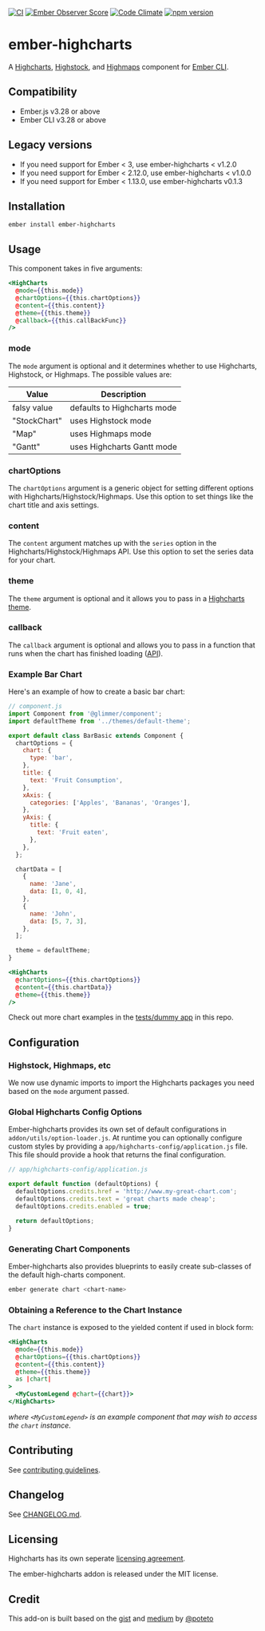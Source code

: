 [![CI](https://github.com/ahmadsoe/ember-highcharts/actions/workflows/ci.yml/badge.svg)](https://github.com/ahmadsoe/ember-highcharts/actions/workflows/ci.yml)
[![Ember Observer Score](http://emberobserver.com/badges/ember-highcharts.svg)](http://emberobserver.com/addons/ember-highcharts)
[![Code Climate](https://codeclimate.com/github/ahmadsoe/ember-highcharts/badges/gpa.svg)](https://codeclimate.com/github/ahmadsoe/ember-highcharts)
[![npm version](https://badge.fury.io/js/ember-highcharts.svg)](https://badge.fury.io/js/ember-highcharts)

# ember-highcharts

A [Highcharts](http://www.highcharts.com/products/highcharts), [Highstock](http://www.highcharts.com/products/highstock),
and [Highmaps](http://www.highcharts.com/products/highmaps) component for [Ember CLI](http://www.ember-cli.com/).

## Compatibility

- Ember.js v3.28 or above
- Ember CLI v3.28 or above

## Legacy versions

- If you need support for Ember < 3, use ember-highcharts < v1.2.0
- If you need support for Ember < 2.12.0, use ember-highcharts < v1.0.0
- If you need support for Ember < 1.13.0, use ember-highcharts v0.1.3

## Installation

```
ember install ember-highcharts
```

## Usage

This component takes in five arguments:

```handlebars
<HighCharts
  @mode={{this.mode}}
  @chartOptions={{this.chartOptions}}
  @content={{this.content}}
  @theme={{this.theme}}
  @callback={{this.callBackFunc}}
/>
```

### mode

The `mode` argument is optional and it determines whether to use Highcharts, Highstock, or Highmaps.
The possible values are:

| Value        | Description                 |
| ------------ | --------------------------- |
| falsy value  | defaults to Highcharts mode |
| "StockChart" | uses Highstock mode         |
| "Map"        | uses Highmaps mode          |
| "Gantt"      | uses Highcharts Gantt mode  |

### chartOptions

The `chartOptions` argument is a generic object for setting different options with Highcharts/Highstock/Highmaps.
Use this option to set things like the chart title and axis settings.

### content

The `content` argument matches up with the `series` option in the Highcharts/Highstock/Highmaps API.
Use this option to set the series data for your chart.

### theme

The `theme` argument is optional and it allows you to pass in a
[Highcharts theme](http://www.highcharts.com/docs/chart-design-and-style/themes).

### callback

The `callback` argument is optional and allows you to pass in a function that runs when the chart has finished loading ([API](https://api.highcharts.com/class-reference/Highcharts.Chart#Chart)).

### Example Bar Chart

Here's an example of how to create a basic bar chart:

```js
// component.js
import Component from '@glimmer/component';
import defaultTheme from '../themes/default-theme';

export default class BarBasic extends Component {
  chartOptions = {
    chart: {
      type: 'bar',
    },
    title: {
      text: 'Fruit Consumption',
    },
    xAxis: {
      categories: ['Apples', 'Bananas', 'Oranges'],
    },
    yAxis: {
      title: {
        text: 'Fruit eaten',
      },
    },
  };

  chartData = [
    {
      name: 'Jane',
      data: [1, 0, 4],
    },
    {
      name: 'John',
      data: [5, 7, 3],
    },
  ];

  theme = defaultTheme;
}
```

```handlebars
<HighCharts
  @chartOptions={{this.chartOptions}}
  @content={{this.chartData}}
  @theme={{this.theme}}
/>
```

Check out more chart examples in the [tests/dummy app](tests/dummy/app) in this repo.

## Configuration

### Highstock, Highmaps, etc

We now use dynamic imports to import the Highcharts packages you need based on the `mode` argument passed.

### Global Highcharts Config Options

Ember-highcharts provides its own set of default configurations in `addon/utils/option-loader.js`.
At runtime you can optionally configure custom styles by providing a `app/highcharts-config/application.js` file.
This file should provide a hook that returns the final configuration.

```js
// app/highcharts-config/application.js

export default function (defaultOptions) {
  defaultOptions.credits.href = 'http://www.my-great-chart.com';
  defaultOptions.credits.text = 'great charts made cheap';
  defaultOptions.credits.enabled = true;

  return defaultOptions;
}
```

### Generating Chart Components

Ember-highcharts also provides blueprints to easily create sub-classes of the default high-charts component.

```bash
ember generate chart <chart-name>
```

### Obtaining a Reference to the Chart Instance

The `chart` instance is exposed to the yielded content if used in block form:

```handlebars
<HighCharts
  @mode={{this.mode}}
  @chartOptions={{this.chartOptions}}
  @content={{this.content}}
  @theme={{this.theme}}
  as |chart|
>
  <MyCustomLegend @chart={{chart}}>
</HighCharts>
```

_where `<MyCustomLegend>` is an example component that may wish to access the `chart` instance_.

## Contributing

See [contributing guidelines](CONTRIBUTING.md).

## Changelog

See [CHANGELOG.md](CHANGELOG.md).

## Licensing

Highcharts has its own seperate [licensing agreement](https://shop.highsoft.com/highcharts).

The ember-highcharts addon is released under the MIT license.

## Credit

This add-on is built based on the [gist](https://gist.github.com/poteto/cd2bb47e77bf87c94d33) and
[medium](https://medium.com/delightful-ui-for-ember-apps/using-highcharts-js-in-an-ember-app-18a65d611644)
by [@poteto](https://github.com/poteto)
